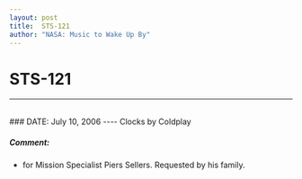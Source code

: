 ```yaml
---
layout: post
title:  STS-121
author: "NASA: Music to Wake Up By"
---
```


# STS-121
----
<br/>
### DATE: July 10, 2006
----
Clocks by Coldplay

##### Comment:
* for Mission Specialist Piers Sellers. Requested by his family.
